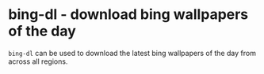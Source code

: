 # bing-dl - download bing wallpapers of the day

`bing-dl` can be used to download the latest bing wallpapers of the day
from across all regions.